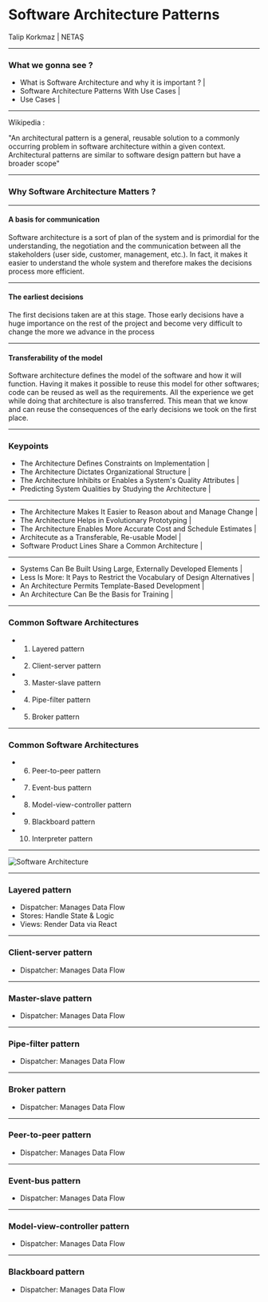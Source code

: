 # Software Architecture Patterns

Talip Korkmaz | NETAŞ

---

### What we gonna see ?

- What is Software Architecture and why it is important ? |
- Software Architecture Patterns With Use Cases |
- Use Cases |

---

Wikipedia : 

"An architectural pattern is a general, reusable solution to a commonly occurring problem in software architecture within a given context. 
Architectural patterns are similar to software design pattern but have a broader scope"

---

### Why Software Architecture Matters ?

---

#### A basis for communication

Software architecture is a sort of plan of the system and is primordial for the understanding, the negotiation and the communication between all the stakeholders (user side, customer, management, etc.). In fact, it makes it easier to understand the whole system and therefore makes the decisions process more efficient.

---

#### The earliest decisions

The first decisions taken are at this stage. Those early decisions have a huge importance on the rest of the project and become very difficult to change the more we advance in the process  

---

#### Transferability of the model

Software architecture defines the model of the software and how it will function. Having it makes it possible to reuse this model for other softwares; code can be reused as well as the requirements. All the experience we get while doing that architecture is also transferred. This mean that we know and can reuse the consequences of the early decisions we took on the first place.

---

### Keypoints

- The Architecture Defines Constraints on Implementation |
- The Architecture Dictates Organizational Structure |
- The Architecture Inhibits or Enables a System's Quality Attributes |
- Predicting System Qualities by Studying the Architecture |

---

- The Architecture Makes It Easier to Reason about and Manage Change |
- The Architecture Helps in Evolutionary Prototyping |
- The Architecture Enables More Accurate Cost and Schedule Estimates |
- Architecute as a Transferable, Re-usable Model |
- Software Product Lines Share a Common Architecture |

---

- Systems Can Be Built Using Large, Externally Developed Elements |
- Less Is More: It Pays to Restrict the Vocabulary of Design Alternatives |
- An Architecture Permits Template-Based Development |
- An Architecture Can Be the Basis for Training |

---

### Common Software Architectures

- 1. Layered pattern
- 2. Client-server pattern
- 3. Master-slave pattern
- 4. Pipe-filter pattern
- 5. Broker pattern

---

### Common Software Architectures

- 6. Peer-to-peer pattern
- 7. Event-bus pattern
- 8. Model-view-controller pattern
- 9. Blackboard pattern
- 10. Interpreter pattern

---

![Software Architecture](https://mm-software.com/static/Software%20Architecture_en.png)

---

### Layered pattern

- Dispatcher: Manages Data Flow
- Stores: Handle State & Logic
- Views: Render Data via React

---

### Client-server pattern

- Dispatcher: Manages Data Flow

---

### Master-slave pattern

- Dispatcher: Manages Data Flow

---

### Pipe-filter pattern

- Dispatcher: Manages Data Flow

---

### Broker pattern

- Dispatcher: Manages Data Flow

---

### Peer-to-peer pattern

- Dispatcher: Manages Data Flow

---

### Event-bus pattern

- Dispatcher: Manages Data Flow

---

### Model-view-controller pattern

- Dispatcher: Manages Data Flow

---

### Blackboard pattern

- Dispatcher: Manages Data Flow